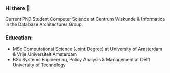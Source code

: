 ### Hi there 👋

Current PhD Student Computer Science at Centrum Wiskunde & Informatica in the Database Architectures Group. 
  
 ### Education:

 - MSc Computational Science (Joint Degree) at University of Amsterdam & Vrije Universiteit Amsterdam
 - BSc Systems Engineering, Policy Analysis & Management at Delft University of Technology

<!--
**ccfelius/ccfelius** is a ✨ _special_ ✨ repository because its `README.md` (this file) appears on your GitHub profile.

Here are some ideas to get you started:

- 🔭 I’m currently working on ...
- 🌱 I’m currently learning ...
- 👯 I’m looking to collaborate on ...
- 🤔 I’m looking for help with ...
- 💬 Ask me about ...
- 📫 How to reach me: ...
- 😄 Pronouns: ...
- ⚡ Fun fact: ...
-->
